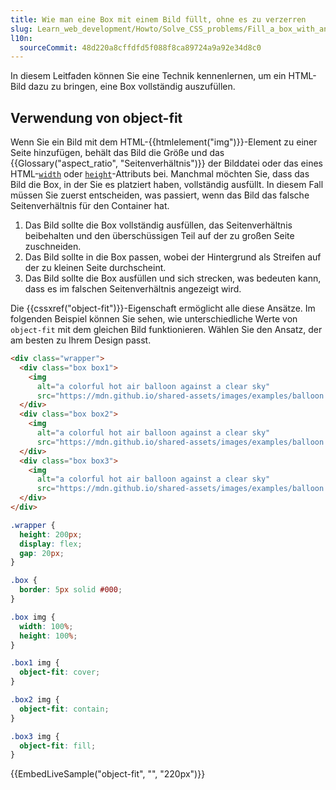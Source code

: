 ```yaml
---
title: Wie man eine Box mit einem Bild füllt, ohne es zu verzerren
slug: Learn_web_development/Howto/Solve_CSS_problems/Fill_a_box_with_an_image
l10n:
  sourceCommit: 48d220a8cffdfd5f088f8ca89724a9a92e34d8c0
---
```


In diesem Leitfaden können Sie eine Technik kennenlernen, um ein HTML-Bild dazu zu bringen, eine Box vollständig auszufüllen.

## Verwendung von object-fit

Wenn Sie ein Bild mit dem HTML-{{htmlelement("img")}}-Element zu einer Seite hinzufügen, behält das Bild die Größe und das {{Glossary("aspect_ratio", "Seitenverhältnis")}} der Bilddatei oder das eines HTML-[`width`](/de/docs/Web/HTML/Reference/Elements/img#width) oder [`height`](/de/docs/Web/HTML/Reference/Elements/img#height)-Attributs bei. Manchmal möchten Sie, dass das Bild die Box, in der Sie es platziert haben, vollständig ausfüllt. In diesem Fall müssen Sie zuerst entscheiden, was passiert, wenn das Bild das falsche Seitenverhältnis für den Container hat.

1. Das Bild sollte die Box vollständig ausfüllen, das Seitenverhältnis beibehalten und den überschüssigen Teil auf der zu großen Seite zuschneiden.
2. Das Bild sollte in die Box passen, wobei der Hintergrund als Streifen auf der zu kleinen Seite durchscheint.
3. Das Bild sollte die Box ausfüllen und sich strecken, was bedeuten kann, dass es im falschen Seitenverhältnis angezeigt wird.

Die {{cssxref("object-fit")}}-Eigenschaft ermöglicht alle diese Ansätze. Im folgenden Beispiel können Sie sehen, wie unterschiedliche Werte von `object-fit` mit dem gleichen Bild funktionieren. Wählen Sie den Ansatz, der am besten zu Ihrem Design passt.

```html live-sample___object-fit
<div class="wrapper">
  <div class="box box1">
    <img
      alt="a colorful hot air balloon against a clear sky"
      src="https://mdn.github.io/shared-assets/images/examples/balloon.jpg" />
  </div>
  <div class="box box2">
    <img
      alt="a colorful hot air balloon against a clear sky"
      src="https://mdn.github.io/shared-assets/images/examples/balloon.jpg" />
  </div>
  <div class="box box3">
    <img
      alt="a colorful hot air balloon against a clear sky"
      src="https://mdn.github.io/shared-assets/images/examples/balloon.jpg" />
  </div>
</div>
```

```css live-sample___object-fit
.wrapper {
  height: 200px;
  display: flex;
  gap: 20px;
}

.box {
  border: 5px solid #000;
}

.box img {
  width: 100%;
  height: 100%;
}

.box1 img {
  object-fit: cover;
}

.box2 img {
  object-fit: contain;
}

.box3 img {
  object-fit: fill;
}
```

{{EmbedLiveSample("object-fit", "", "220px")}}
